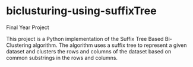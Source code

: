 # biclusturing-using-suffixTree
Final Year Project

This project is a Python implementation of the Suffix Tree Based Bi-Clustering algorithm. The algorithm uses a suffix tree to represent a given dataset and clusters the rows and columns of the dataset based on common substrings in the rows and columns.
